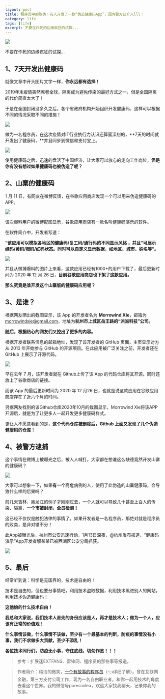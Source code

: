 ```yaml
---
layout: post
title: ​程序员中的败类！有人开发了一款“伪造健康码App”，国内警方已介入lll！
category: life
tags: [life]
excerpt: 不要在作死的边缘疯狂的试探...
---
```


![](http://favorites.ren/assets/images/2021/it/bailei/bailei01.jpg) 

不要在作死的边缘疯狂的试探...

## 1、7天开发出健康码

就像文章中开头图片文字一样，**你永远都有选择！**

2019年末疫情突然席卷全球，隔离成为避免传染的最好方式之一，但是全国隔离的代价简直太大了！

于是在全国封闭没多久之后，各个省政府机构开始组织开发健康码，这样可以根据不同的情况采取不同的措施！

![](http://favorites.ren/assets/images/2021/it/bailei/bailei02.jpg) 

做为一名程序员，在这次疫情对IT行业执行力认识还算蛮深刻的，**7天的时间就开发出了健康码，**并且同步到微信和支付宝上。

![](http://favorites.ren/assets/images/2021/it/bailei/bailei03.jpg) 

使用健康码之后，迅速的盘活了中国经济，让大家可以放心的走向工作岗位，**但是你有没有想过如果健康码也被伪造了呢？**

## 2、山寨的健康码

1 月 11 日，有网友在微博反馈，在谷歌应用商店发现一个可以用来伪造健康码的 APP。

![](http://favorites.ren/assets/images/2021/it/bailei/bailei04.jpg) 

该次爆料用户的微博配图显示，谷歌应用商店有一款名叫健康码演示的软件。

在软件简介中，开发者写道：

**“该应用可以模拟各地区的健康码/复工码/通行码的不同显示风格 ，并且“可展示绿码/黄码/橙码/红码状态。同时可以自定义显示数据，如地区、城市、姓名等”。**

![](http://favorites.ren/assets/images/2021/it/bailei/bailei05.jpg) 

并且从微博爆料的图片上来看，这款应用已经有1000+的用户下载了，最后更新时间为 2020 年 12 月 26 日，**目前谷歌应用商店也下架了这款应用。**

**那么究竟是谁开发这个山寨版的健康码应用呢？**

## 3、是谁？

根据网友晒出的截图显示，该 App 的开发者名为 **Morrowind Xie**，邮箱为 morrowindxie@gmail.com，地址为**杭州市上城区岳王路的“派派科技”公司。**

**随后，根据热心的网友们又挖出了更多的内容。**

根据开发者联系信息的邮箱地址，发现了该开发者的 GitHub 页面，主页显示对方从 2013 年开始参与 GitHub 的开源项目。在此应用被广泛关注之前，开发者还在 GitHub 上展示了开源代码。

![](http://favorites.ren/assets/images/2021/it/bailei/bailei06.jpg) 

早在去年 7 月，该开发者就在 Github上传了该 App 的代码仓库将其开源，同时还放上了谷歌商店的链接。

而该 App 的最后更新时间为 2020 年 12 月26 日，也就是说这款应用在谷歌应用商店存在了近六个月的时间。

另据网友找到的该Github仓库2020年10月的截图显示，Morrowind Xie将该APP开源后，就是为了让更多人一起开发更多健康码样式。

更让人不愿意看到的是，**这个代码仓库被删除后，Github 上面又发现了几个伪造健康码的仓库！**

## 4、被警方逮捕

这个事情在微博上被曝光之后，被人人喊打，大家都在想谁这么缺德竟然开发山寨的健康码？

![](http://favorites.ren/assets/images/2021/it/bailei/bailei07.jpg) 

大家可以想象一下，如果**有一个**高危病例的人，使用了此伪造的山寨健康码，会导致什么样的后果吗？

前几天吉林、黑龙江的例子才刚刚过去，一个人就可以导致几十甚至上百人的传染、隔离，**一个市被封闭，全员检测！**

这已经不仅仅是触犯法律的事情了，如果开发者是一名程序员，那绝对就是程序员的败类，是非对错不分！

此App被曝光后，杭州市公安迅速行动，1月13日深夜，@杭州发布报道，“健康码演示”App开发者解某某已被西湖区公安分局抓获。

![](http://favorites.ren/assets/images/2021/it/bailei/bailei08.jpg) 

## 5、最后

经常听到说：科学是无国界的，技术是自由的！

技术是自由的，但也要分事情吧，利用技术盗取数据，利用技术黑进别人的网站，利用技术伪造健康码！

**这他娘的什么技术自由！**

**我总和大家说，我们技术人首先的身份应该是人，再才是技术人；做为一个人，应该有正常的价值观！**

**什么事情该做，什么事情不该做，至少有一个最基本的判断，防疫的事情没有小事，我们不求做多大贡献，至少不添乱！**

**各位技术同行们，防疫无小事，守住底线，切勿作恶！！！**

>参考：扩展迷EXTFANS、雷锋网、程序员的那些事等报道。

>作者简介：纯洁的微笑，[一个有故事的程序员](https://mp.weixin.qq.com/s/bPk_-DcGF_7lTDoR1pKqVg)（👈详细了解）。曾在互联网金融，第三方支付公司工作，现为一名自由职业者，和你一起用技术的角度去看这个世界。我的微信号puresmilea，欢迎大家找我聊天，记录你我的故事。
